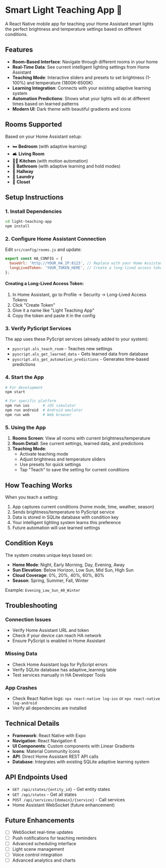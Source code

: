 # Smart Light Teaching App 🔆

A React Native mobile app for teaching your Home Assistant smart lights the perfect brightness and temperature settings based on different conditions.

## Features

- **Room-Based Interface**: Navigate through different rooms in your home
- **Real-Time Data**: See current intelligent lighting settings from Home Assistant
- **Teaching Mode**: Interactive sliders and presets to set brightness (1-100%) and temperature (1800K-6500K)
- **Learning Integration**: Connects with your existing adaptive learning system
- **Automation Predictions**: Shows what your lights will do at different times based on learned patterns
- **Modern UI**: Dark theme with beautiful gradients and icons

## Rooms Supported

Based on your Home Assistant setup:
- 🛏️ **Bedroom** (with adaptive learning)
- 🛋️ **Living Room**
- 👨‍🍳 **Kitchen** (with motion automation)
- 🚿 **Bathroom** (with adaptive learning and hold modes)
- 🚶 **Hallway**
- 🧺 **Laundry**
- 👔 **Closet**

## Setup Instructions

### 1. Install Dependencies

```bash
cd light-teaching-app
npm install
```

### 2. Configure Home Assistant Connection

Edit `src/config/rooms.js` and update:

```javascript
export const HA_CONFIG = {
  baseUrl: 'http://YOUR_HA_IP:8123', // Replace with your Home Assistant URL
  longLivedToken: 'YOUR_TOKEN_HERE', // Create a long-lived access token
};
```

#### Creating a Long-Lived Access Token:
1. In Home Assistant, go to Profile → Security → Long-Lived Access Tokens
2. Click "Create Token"
3. Give it a name like "Light Teaching App"
4. Copy the token and paste it in the config

### 3. Verify PyScript Services

The app uses these PyScript services (already added to your system):
- `pyscript.als_teach_room` - Teaches new settings
- `pyscript.als_get_learned_data` - Gets learned data from database
- `pyscript.als_get_automation_predictions` - Generates time-based predictions

### 4. Start the App

```bash
# For development
npm start

# For specific platform
npm run ios      # iOS simulator
npm run android  # Android emulator
npm run web      # Web browser
```

### 5. Using the App

1. **Rooms Screen**: View all rooms with current brightness/temperature
2. **Room Detail**: See current settings, learned data, and predictions
3. **Teaching Mode**: 
   - Activate teaching mode
   - Adjust brightness and temperature sliders
   - Use presets for quick settings
   - Tap "Teach" to save the setting for current conditions

## How Teaching Works

When you teach a setting:
1. App captures current conditions (home mode, time, weather, season)
2. Sends brightness/temperature to PyScript service
3. Data is stored in SQLite database with condition key
4. Your intelligent lighting system learns this preference
5. Future automation will use learned settings

## Condition Keys

The system creates unique keys based on:
- **Home Mode**: Night, Early Morning, Day, Evening, Away
- **Sun Elevation**: Below Horizon, Low Sun, Mid Sun, High Sun  
- **Cloud Coverage**: 0%, 20%, 40%, 60%, 80%
- **Season**: Spring, Summer, Fall, Winter

Example: `Evening_Low_Sun_40_Winter`

## Troubleshooting

### Connection Issues
- Verify Home Assistant URL and token
- Check if your device can reach HA network
- Ensure PyScript is enabled in Home Assistant

### Missing Data
- Check Home Assistant logs for PyScript errors
- Verify SQLite database has adaptive_learning table
- Test services manually in HA Developer Tools

### App Crashes
- Check React Native logs: `npx react-native log-ios` or `npx react-native log-android`
- Verify all dependencies are installed

## Technical Details

- **Framework**: React Native with Expo
- **Navigation**: React Navigation 6
- **UI Components**: Custom components with Linear Gradients
- **Icons**: Material Community Icons
- **API**: Direct Home Assistant REST API calls
- **Database**: Integrates with existing SQLite adaptive learning system

## API Endpoints Used

- `GET /api/states/{entity_id}` - Get entity states
- `GET /api/states` - Get all states
- `POST /api/services/{domain}/{service}` - Call services
- Home Assistant WebSocket (future enhancement)

## Future Enhancements

- [ ] WebSocket real-time updates
- [ ] Push notifications for teaching reminders
- [ ] Advanced scheduling interface
- [ ] Light scene management
- [ ] Voice control integration
- [ ] Advanced analytics and charts